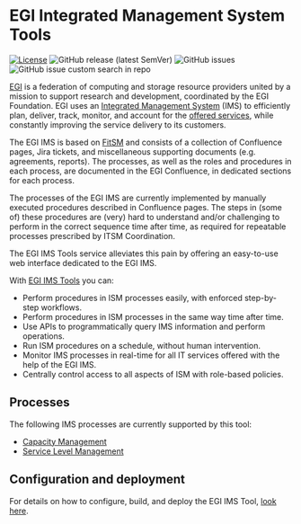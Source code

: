 
# EGI Integrated Management System Tools

[![License](https://img.shields.io/badge/License-Apache_2.0-blue.svg)](https://opensource.org/licenses/Apache-2.0)
![GitHub release (latest SemVer)](https://img.shields.io/github/v/release/EGI-Federation/egi-ims-tools?color=darkcyan&label=Release)
![GitHub issues](https://img.shields.io/github/issues/EGI-Federation/egi-ims-tools?label=Issues)
![GitHub issue custom search in repo](https://img.shields.io/github/issues-search/EGI-Federation/egi-ims-tools?label=Bugs&color=red&query=is%3Aopen%20label%3Abug)

[EGI](https://www.egi.eu/egi-federation/) is a federation of computing and storage resource providers united by a
mission to support research and development, coordinated by the EGI Foundation. EGI uses an
[Integrated Management System](https://confluence.egi.eu/display/IMS/Integrated+Management+System+%28IMS%29+Home) (IMS)
to efficiently plan, deliver, track, monitor, and account for the [offered services](https://www.egi.eu/services), while
constantly improving the service delivery to its customers.

The EGI IMS is based on [FitSM](https://www.fitsm.eu) and consists of a collection of Confluence pages,
Jira tickets, and miscellaneous supporting documents (e.g. agreements, reports). The processes, as well as the roles
and procedures in each process, are documented in the EGI Confluence, in dedicated sections for each process.

The processes of the EGI IMS are currently implemented by manually executed procedures described in Confluence pages.
The steps in (some of) these procedures are (very) hard to understand and/or challenging to perform in the correct
sequence time after time, as required for repeatable processes prescribed by ITSM Coordination.

The EGI IMS Tools service alleviates this pain by offering an easy-to-use web interface dedicated to the EGI IMS.

With [EGI IMS Tools](https://ims.egi.eu) you can: 

- Perform procedures in ISM processes easily, with enforced step-by-step workflows.
- Perform procedures in ISM processes in the same way time after time.
- Use APIs to programmatically query IMS information and perform operations.
- Run ISM procedures on a schedule, without human intervention.
- Monitor IMS processes in real-time for all IT services offered with the help of the EGI IMS.
- Centrally control access to all aspects of ISM with role-based policies.

## Processes

The following IMS processes are currently supported by this tool:

- [Capacity Management](backend/capacity-management/README.md)
- [Service Level Management](backend/service-level-management/README.md)

## Configuration and deployment

For details on how to configure, build, and deploy the EGI IMS Tool, [look here](deploy/README.md).
